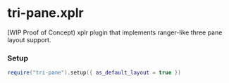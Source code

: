 # tri-pane.xplr

[WIP Proof of Concept) xplr plugin that implements ranger-like three pane layout support.

### Setup

```lua
require("tri-pane").setup({ as_default_layout = true })
```
